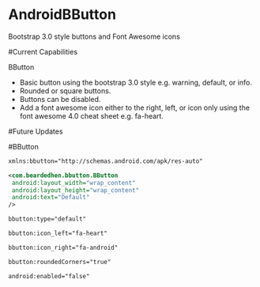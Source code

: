 AndroidBButton
==============

Bootstrap 3.0 style buttons and Font Awesome icons

#Current Capabilities

BButton

* Basic button using the bootstrap 3.0 style e.g. warning, default, or info.
* Rounded or square buttons.
* Buttons can be disabled.
* Add a font awesome icon either to the right, left, or icon only using the font awesome 4.0 cheat sheet e.g. fa-heart.


#Future Updates




#BButton

 ```xml
 xmlns:bbutton="http://schemas.android.com/apk/res-auto"
  ```

 ```xml
<com.beardedhen.bbutton.BButton
  android:layout_width="wrap_content"
  android:layout_height="wrap_content"
  android:text="Default"
/>
 ```

 ```xml
bbutton:type="default"
  ```
  
  ```xml
bbutton:icon_left="fa-heart"
  ```
  
  ```xml
bbutton:icon_right="fa-android"
  ```
  
  ```xml
bbutton:roundedCorners="true"
  ```
  
  ```xml
android:enabled="false"
  ```
  
